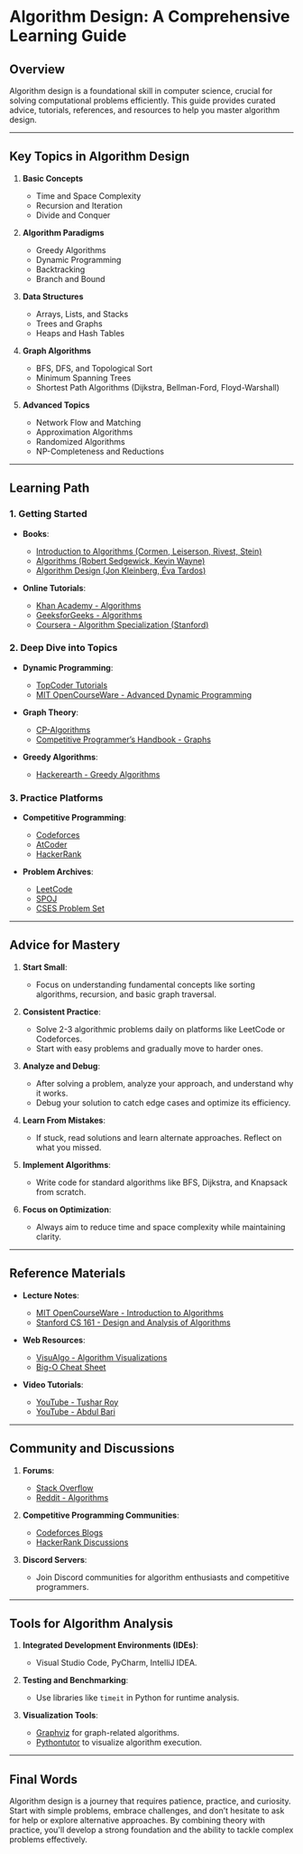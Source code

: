 # Algorithm Design: A Comprehensive Learning Guide

## Overview
Algorithm design is a foundational skill in computer science, crucial for solving computational problems efficiently. This guide provides curated advice, tutorials, references, and resources to help you master algorithm design.

---

## Key Topics in Algorithm Design
1. **Basic Concepts**
   - Time and Space Complexity
   - Recursion and Iteration
   - Divide and Conquer

2. **Algorithm Paradigms**
   - Greedy Algorithms
   - Dynamic Programming
   - Backtracking
   - Branch and Bound

3. **Data Structures**
   - Arrays, Lists, and Stacks
   - Trees and Graphs
   - Heaps and Hash Tables

4. **Graph Algorithms**
   - BFS, DFS, and Topological Sort
   - Minimum Spanning Trees
   - Shortest Path Algorithms (Dijkstra, Bellman-Ford, Floyd-Warshall)

5. **Advanced Topics**
   - Network Flow and Matching
   - Approximation Algorithms
   - Randomized Algorithms
   - NP-Completeness and Reductions

---

## Learning Path

### 1. **Getting Started**
- **Books**:
  - [Introduction to Algorithms (Cormen, Leiserson, Rivest, Stein)](https://mitpress.mit.edu/books/introduction-algorithms)
  - [Algorithms (Robert Sedgewick, Kevin Wayne)](https://algs4.cs.princeton.edu/home/)
  - [Algorithm Design (Jon Kleinberg, Éva Tardos)](https://www.amazon.com/Algorithm-Design-Jon-Kleinberg/dp/0321295358)

- **Online Tutorials**:
  - [Khan Academy - Algorithms](https://www.khanacademy.org/computing/computer-science/algorithms)
  - [GeeksforGeeks - Algorithms](https://www.geeksforgeeks.org/fundamentals-of-algorithms/)
  - [Coursera - Algorithm Specialization (Stanford)](https://www.coursera.org/specializations/algorithms)

### 2. **Deep Dive into Topics**
- **Dynamic Programming**:
  - [TopCoder Tutorials](https://www.topcoder.com/community/competitive-programming/tutorials/dynamic-programming-from-novice-to-advanced/)
  - [MIT OpenCourseWare - Advanced Dynamic Programming](https://ocw.mit.edu/courses/electrical-engineering-and-computer-science/6-006-introduction-to-algorithms-fall-2011/lecture-videos/lecture-19-dynamic-programming-i-fibonacci-shortest-paths/)
  
- **Graph Theory**:
  - [CP-Algorithms](https://cp-algorithms.com/)
  - [Competitive Programmer’s Handbook - Graphs](https://cses.fi/book/book.pdf)

- **Greedy Algorithms**:
  - [Hackerearth - Greedy Algorithms](https://www.hackerearth.com/practice/algorithms/greedy/basics-of-greedy-algorithms/tutorial/)

### 3. **Practice Platforms**
- **Competitive Programming**:
  - [Codeforces](https://codeforces.com/)
  - [AtCoder](https://atcoder.jp/)
  - [HackerRank](https://www.hackerrank.com/domains/tutorials/10-days-of-algorithms)

- **Problem Archives**:
  - [LeetCode](https://leetcode.com/problemset/all/)
  - [SPOJ](https://www.spoj.com/)
  - [CSES Problem Set](https://cses.fi/problemset/)

---

## Advice for Mastery
1. **Start Small**:
   - Focus on understanding fundamental concepts like sorting algorithms, recursion, and basic graph traversal.

2. **Consistent Practice**:
   - Solve 2-3 algorithmic problems daily on platforms like LeetCode or Codeforces.
   - Start with easy problems and gradually move to harder ones.

3. **Analyze and Debug**:
   - After solving a problem, analyze your approach, and understand why it works.
   - Debug your solution to catch edge cases and optimize its efficiency.

4. **Learn From Mistakes**:
   - If stuck, read solutions and learn alternate approaches. Reflect on what you missed.

5. **Implement Algorithms**:
   - Write code for standard algorithms like BFS, Dijkstra, and Knapsack from scratch.

6. **Focus on Optimization**:
   - Always aim to reduce time and space complexity while maintaining clarity.

---

## Reference Materials
- **Lecture Notes**:
  - [MIT OpenCourseWare - Introduction to Algorithms](https://ocw.mit.edu/courses/electrical-engineering-and-computer-science/6-006-introduction-to-algorithms-fall-2011/)
  - [Stanford CS 161 - Design and Analysis of Algorithms](https://web.stanford.edu/class/cs161/)
  
- **Web Resources**:
  - [VisuAlgo - Algorithm Visualizations](https://visualgo.net/en)
  - [Big-O Cheat Sheet](https://www.bigocheatsheet.com/)

- **Video Tutorials**:
  - [YouTube - Tushar Roy](https://www.youtube.com/user/tusharroy2525)
  - [YouTube - Abdul Bari](https://www.youtube.com/channel/UCZCFT11CWBi3MHNlGf019nw)

---

## Community and Discussions
1. **Forums**:
   - [Stack Overflow](https://stackoverflow.com/)
   - [Reddit - Algorithms](https://www.reddit.com/r/algorithms/)

2. **Competitive Programming Communities**:
   - [Codeforces Blogs](https://codeforces.com/blog)
   - [HackerRank Discussions](https://www.hackerrank.com/domains/tutorials)

3. **Discord Servers**:
   - Join Discord communities for algorithm enthusiasts and competitive programmers.

---

## Tools for Algorithm Analysis
1. **Integrated Development Environments (IDEs)**:
   - Visual Studio Code, PyCharm, IntelliJ IDEA.

2. **Testing and Benchmarking**:
   - Use libraries like `timeit` in Python for runtime analysis.

3. **Visualization Tools**:
   - [Graphviz](https://graphviz.org/) for graph-related algorithms.
   - [Pythontutor](https://pythontutor.com/) to visualize algorithm execution.

---

## Final Words
Algorithm design is a journey that requires patience, practice, and curiosity. Start with simple problems, embrace challenges, and don’t hesitate to ask for help or explore alternative approaches. By combining theory with practice, you'll develop a strong foundation and the ability to tackle complex problems effectively.